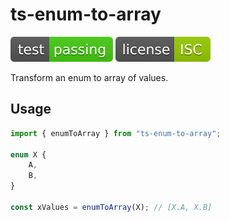 # ts-enum-to-array

![test: passing](https://raw.githubusercontent.com/PavelDymkov/ts-enum-to-array/master/badges/test.svg)
![license: ISC](https://raw.githubusercontent.com/PavelDymkov/ts-enum-to-array/master/badges/license.svg)

Transform an enum to array of values.

## Usage

```ts
import { enumToArray } from "ts-enum-to-array";

enum X {
    A,
    B,
}

const xValues = enumToArray(X); // [X.A, X.B]
```
